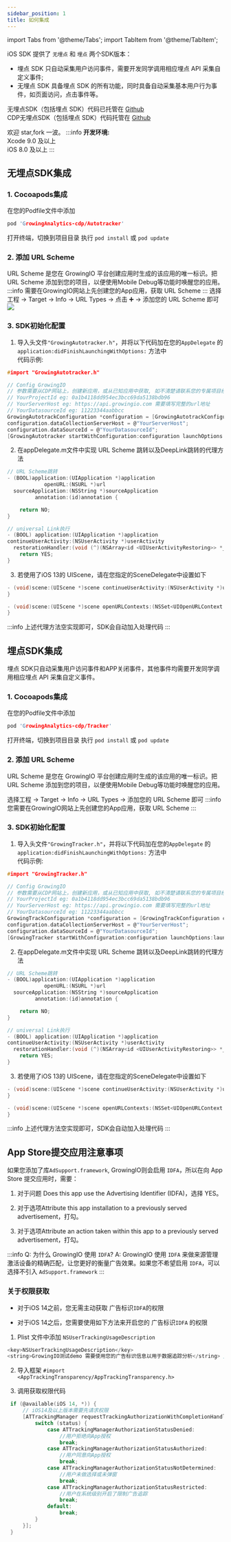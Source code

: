 ```yaml
---
sidebar_position: 1
title: 如何集成
---
```


import Tabs from '@theme/Tabs';
import TabItem from '@theme/TabItem';

iOS SDK 提供了 `无埋点` 和 `埋点` 两个SDK版本：
* 埋点 SDK 只自动采集用户访问事件，需要开发同学调用相应埋点 API 采集自定义事件;
* 无埋点 SDK 具备埋点 SDK 的所有功能，同时具备自动采集基本用户行为事件，如页面访问，点击事件等。

无埋点SDK（包括埋点 SDK）代码已托管在 [Github](https://github.com/growingio/growingio-sdk-ios-autotracker) <br/>
CDP无埋点SDK（包括埋点 SDK）代码托管在 [Github](https://github.com/growingio/growingio-sdk-ios-autotracker-cdp)

欢迎 star,fork 一波。
:::info
**开发环境:** <br/>
Xcode 9.0 及以上  
iOS 8.0 及以上
:::
## 无埋点SDK集成

### 1. Cocoapods集成

在您的Podfile文件中添加

```c
pod 'GrowingAnalytics-cdp/Autotracker'
```
打开终端，切换到项目目录
执行 `pod install` 或 `pod update`
### 2. 添加 URL Scheme

URL Scheme 是您在 GrowingIO 平台创建应用时生成的该应用的唯一标识。把 URL Scheme 添加到您的项目，以便使用Mobile Debug等功能时唤醒您的应用。  
:::info
需要在GrowingIO网站上先创建您的App应用，获取 URL Scheme
:::
选择工程 → Target  → Info  → URL Types → 点击 ➕  → 添加您的 URL Scheme 即可
![](./../../../static/img/iOS_Setting_URLScheme.png)


### 3. SDK初始化配置

1. 导入头文件`"GrowingAutotracker.h"`，并将以下代码加在您的`AppDelegate` 的 `application:didFinishLaunchingWithOptions:` 方法中  
   代码示例:
```c
#import "GrowingAutotracker.h"
```

```c
// Config GrowingIO
// 参数需要从CDP网站上，创建新应用，或从已知应用中获取, 如不清楚请联系您的专属项目经理
// YourProjectId eg: 0a1b4118dd954ec3bcc69da5138bdb96
// YourServerHost eg: https://api.growingio.com 需要填写完整的url地址
// YourDatasourceId eg: 11223344aabbcc
GrowingAutotrackConfiguration *configuration = [GrowingAutotrackConfiguration configurationWithProjectId:@"YourProjectId"];
configuration.dataCollectionServerHost = @"YourServerHost";
configuration.dataSourceId = @"YourDatasourceId";
[GrowingAutotracker startWithConfiguration:configuration launchOptions:launchOptions];
```
2. 在appDelegate.m文件中实现 URL Scheme 跳转以及DeepLink跳转的代理方法

```c
// URL Scheme跳转
- (BOOL)application:(UIApplication *)application
            openURL:(NSURL *)url
  sourceApplication:(NSString *)sourceApplication
         annotation:(id)annotation {

    return NO;
}

// universal Link执行
- (BOOL) application:(UIApplication *)application
continueUserActivity:(NSUserActivity *)userActivity
  restorationHandler:(void (^)(NSArray<id <UIUserActivityRestoring>> *_Nullable))restorationHandler {
    return YES;
}
```

3. 若使用了iOS 13的 UIScene，请在您指定的SceneDelegate中设置如下

```c
- (void)scene:(UIScene *)scene continueUserActivity:(NSUserActivity *)userActivity {
}

- (void)scene:(UIScene *)scene openURLContexts:(NSSet<UIOpenURLContext *> *)URLContexts {
}
```
:::info
上述代理方法空实现即可，SDK会自动加入处理代码
:::

## 埋点SDK集成

埋点 SDK只自动采集用户访问事件和APP关闭事件，其他事件均需要开发同学调用相应埋点 API 采集自定义事件。

### 1. Cocoapods集成

在您的Podfile文件中添加

```c
pod 'GrowingAnalytics-cdp/Tracker'
```
打开终端，切换到项目目录
执行 `pod install` 或 `pod update`
### 2. 添加 URL Scheme

URL Scheme 是您在 GrowingIO 平台创建应用时生成的该应用的唯一标识。把 URL Scheme 添加到您的项目，以便使用Mobile Debug等功能时唤醒您的应用。  

选择工程 -> Target -> Info -> URL Types -> 添加您的 URL Scheme 即可
:::info
您需要在GrowingIO网站上先创建您的App应用，获取 URL Scheme
:::

### 3. SDK初始化配置

1. 导入头文件`"GrowingTracker.h"`，并将以下代码加在您的`AppDelegate` 的 `application:didFinishLaunchingWithOptions:` 方法中  
代码示例:

```c
#import "GrowingTracker.h"
```

```c
// Config GrowingIO
// 参数需要从CDP网站上，创建新应用，或从已知应用中获取, 如不清楚请联系您的专属项目经理
// YourProjectId eg: 0a1b4118dd954ec3bcc69da5138bdb96
// YourServerHost eg: https://api.growingio.com 需要填写完整的url地址
// YourDatasourceId eg: 11223344aabbcc
GrowingTrackConfiguration *configuration = [GrowingTrackConfiguration configurationWithProjectId:@"YourProjectId"];
configuration.dataCollectionServerHost = @"YourServerHost";
configuration.dataSourceId = @"YourDatasourceId";
[GrowingTracker startWithConfiguration:configuration launchOptions:launchOptions];
```

2. 在appDelegate.m文件中实现 URL Scheme 跳转以及DeepLink跳转的代理方法

```c
// URL Scheme跳转
- (BOOL)application:(UIApplication *)application
            openURL:(NSURL *)url
  sourceApplication:(NSString *)sourceApplication
         annotation:(id)annotation {

    return NO;
}

// universal Link执行
- (BOOL) application:(UIApplication *)application
continueUserActivity:(NSUserActivity *)userActivity
  restorationHandler:(void (^)(NSArray<id <UIUserActivityRestoring>> *_Nullable))restorationHandler {
    return YES;
}
```

3. 若使用了iOS 13的 UIScene，请在您指定的SceneDelegate中设置如下

```c
- (void)scene:(UIScene *)scene continueUserActivity:(NSUserActivity *)userActivity {
}

- (void)scene:(UIScene *)scene openURLContexts:(NSSet<UIOpenURLContext *> *)URLContexts {
}
```
:::info
上述代理方法空实现即可，SDK会自动加入处理代码
:::
## App Store提交应用注意事项
如果您添加了库`AdSupport.framework`, GrowingIO则会启用 `IDFA`，所以在向 App Store 提交应用时，需要：

1. 对于问题 Does this app use the Advertising Identifier (IDFA)，选择 YES。

2. 对于选项Attribute this app installation to a previously served advertisement，打勾。

3. 对于选项Attribute an action taken within this app to a previously served advertisement，打勾。

:::info
Q: 为什么 GrowingIO 使用 `IDFA`? 
A: GrowingIO 使用 `IDFA` 来做来源管理激活设备的精确匹配，让您更好的衡量广告效果。如果您不希望启用 `IDFA`，可以选择不引入 `AdSupport.framework`
:::
### 关于权限获取
* 对于iOS 14之前，您无需主动获取 广告标识`IDFA`的权限

* 对于iOS 14之后，您需要使用如下方法来开启您的 广告标识`IDFA` 的权限

1. Plist 文件中添加 `NSUserTrackingUsageDescription`

```c
<key>NSUserTrackingUsageDescription</key>
<string>GrowingIO测试demo 需要使用您的广告标识信息以用于数据追踪分析</string> //描述内容请根据App修改
```

2. 导入框架 `#import <AppTrackingTransparency/AppTrackingTransparency.h>`

3. 调用获取权限代码
```c
 if (@available(iOS 14, *)) {
     // iOS14及以上版本需要先请求权限
     [ATTrackingManager requestTrackingAuthorizationWithCompletionHandler:^(ATTrackingManagerAuthorizationStatus status) {
         switch (status) {
             case ATTrackingManagerAuthorizationStatusDenied:
                 //用户拒绝向App授权
                 break;
             case ATTrackingManagerAuthorizationStatusAuthorized:
                 //用户同意向App授权
                 break;
             case ATTrackingManagerAuthorizationStatusNotDetermined:
                 //用户未做选择或未弹窗
                 break;
             case ATTrackingManagerAuthorizationStatusRestricted:
                 //用户在系统级别开启了限制广告追踪
                 break;
             default:
                 break;
         }
     }];
 }
```